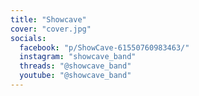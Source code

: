```yaml
---
title: "Showcave"
cover: "cover.jpg"
socials:
  facebook: "p/ShowCave-61550760983463/"
  instagram: "showcave_band"
  threads: "@showcave_band"
  youtube: "@showcave_band"
---
```


